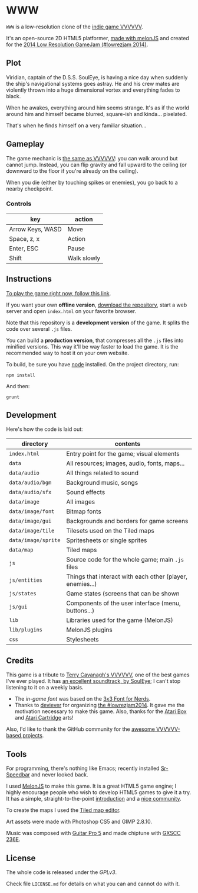 # WWW

`WWW` is a low-resolution clone of the [indie game VVVVVV][vvvvvv].

It's an open-source 2D HTML5 platformer,
[made with melonJS][melonjs] and
created for the [2014 Low Resolution GameJam (#lowrezjam 2014)][jam].

## Plot

Viridian, captain of the D.S.S. SoulEye, is having a nice day when suddenly
the ship's navigational systems goes astray. He and his crew mates are
violently thrown into a huge dimensional vortex and everything fades to black.

When he awakes, everything around him seems strange. It's as if the world around
him and himself became blurred, square-ish and kinda... pixelated.

That's when he finds himself on a very familiar situation...

## Gameplay

The game mechanic is [the same as VVVVVV][intro]: you can walk around but
cannot jump. Instead, you can flip gravity and fall upward to the ceiling
(or downward to the floor if you're already on the ceiling).

When you die (either by touching spikes or enemies), you go back to a
nearby checkpoint.

### Controls

| key                        | action        |
| -------------------------- | ------------- |
| Arrow Keys, WASD           | Move          |
| Space, z, x                | Action        |
| Enter, ESC                 | Pause         |
| Shift                      | Walk slowly   |

## Instructions

[To play the game right now, follow this link][play].

If you want your own **offline version**, [download the repository][release],
start a web server and open `index.html` on your favorite browser.

Note that this repository is a **development version** of the game.
It splits the code over several `.js` files.

You can build a **production version**, that compresses all the
`.js` files into minified versions.
This way it'll be way faster to load the game.
It is the recommended way to host it on your own website.

To build, be sure you have [node](http://nodejs.org) installed.
On the project directory, run:

    npm install

And then:

    grunt

## Development

Here's how the code is laid out:

| directory            | contents                                                  |
| -------------------- | --------                                                  |
| `index.html`         | Entry point for the game; visual elements                 |
| `data`               | All resources; images, audio, fonts, maps...              |
| `data/audio`         | All things related to sound                               |
| `data/audio/bgm`     | Background music, songs                                   |
| `data/audio/sfx`     | Sound effects                                             |
| `data/image`         | All images                                                |
| `data/image/font`    | Bitmap fonts                                              |
| `data/image/gui`     | Backgrounds and borders for game screens                  |
| `data/image/tile`    | Tilesets used on the Tiled maps                           |
| `data/image/sprite`  | Spritesheets or single sprites                            |
| `data/map`           | Tiled maps                                                |
| `js`                 | Source code for the whole game; main `.js` files          |
| `js/entities`        | Things that interact with each other (player, enemies...) |
| `js/states`          | Game states (screens that can be shown                    |
| `js/gui`             | Components of the user interface (menu, buttons...)       |
| `lib`                | Libraries used for the game (MelonJS)                     |
| `lib/plugins`        | MelonJS plugins                                           |
| `css`                | Stylesheets                                               |

## Credits

This game is a tribute to [Terry Cavanagh's VVVVVV][vvvvvv], one of the best
games I've ever played. It has [an excellent soundtrack, by SoulEye][pppppp];
I can't stop listening to it on a weekly basis.

* The _in-game font_ was based on the [3x3 Font for Nerds][font].
* Thanks to [deviever][deviever] for organizing [the #lowrezjam2014][jam].
  It gave me the motivation necessary to make this game. Also, thanks for the
  [Atari Box][atari-box] and [Atari Cartridge][atari-cartridge] arts!

Also, I'd like to thank the GitHub community for the
[awesome VVVVVV-based projects][github-vvvvvv].

## Tools

For programming, there's nothing like Emacs; recently installed
[Sr-Speedbar][speedbar] and never looked back.

I used [MelonJS][melonjs] to make this game. It is a great HTML5 game engine;
I highly encourage people who wish to develop HTML5 games to give it a try.
It has a simple, straight-to-the-point [introduction][melonjs-tutorial] and
a [nice community][melonjs-group].

To create the maps I used the [Tiled map editor][tiled].

Art assets were made with Photoshop CS5 and GIMP 2.8.10.

Music was composed with [Guitar Pro 5][gp5] and made chiptune
with [GXSCC 236E][gxscc].

## License

The whole code is released under the *GPLv3*.

Check file `LICENSE.md` for details on what you can and
cannot do with it.

[melonjs]:http://melonjs.org/
[jam]:    http://jams.gamejolt.io/lowrezjam2014
[vvvvvv]: http://thelettervsixtim.es/
[intro]:  http://vvvvvv-wiki.wikispaces.com/Introduction
[play]:   http://alexdantas.net/games/www/
[release]:https://github.com/alexdantas/www/releases
[pppppp]: http://www.souleye.se/pppppp
[github-vvvvvv]: https://github.com/search?q=vvvvvv&type=Repositories&ref=searchresults
[melonjs-tutorial]: http://melonjs.github.io/tutorial/
[melonjs-group]: https://groups.google.com/forum/#!forum/melonjs
[font]: cargocollective.com/slowercase/3x3-Font-for-Nerds
[deviever]: http://deviever.com/
[atari-box]: http://deviever.com/atari-box-pack/
[atari-cartridge]: http://deviever.com/atari-cartridge-photoshop-template/
[gif]: http://screentogif.codeplex.com/
[speedbar]: http://www.emacswiki.org/emacs/SrSpeedbar
[gp5]: http://en.wikipedia.org/wiki/Guitar_Pro
[tiled]: http://www.mapeditor.org/
[gxscc]: http://www.geocities.co.jp/SiliconValley-SanJose/8700/P/GsorigE.htm

